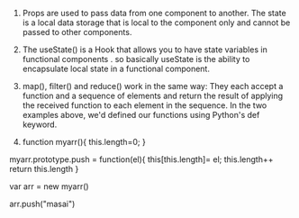 1. Props are used to pass data from one component to another. The state is a local data storage that is local to the component only and cannot be passed to other components.

2. The useState() is a Hook that allows you to have state variables in functional components . so basically useState is the ability to encapsulate local state in a functional component.

3. map(), filter() and reduce() work in the same way: They each accept a function and a sequence of elements and return the result of applying the received function to each element in the sequence. In the two examples above, we'd defined our functions using Python's def keyword.

4. function myarr(){
    this.length=0;
}

myarr.prototype.push = function(el){
    this[this.length]= el;
    this.length++
    return this.length
}

var arr = new myarr()

arr.push("masai")
